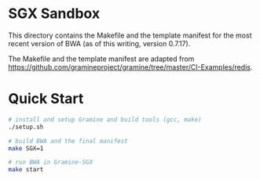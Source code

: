 # SGX Sandbox
This directory contains the Makefile and the template manifest for the most recent version of BWA (as of this writing, version 0.7.17).

The Makefile and the template manifest are adapted from https://github.com/gramineproject/gramine/tree/master/CI-Examples/redis.

# Quick Start
```sh
# install and setup Gramine and build tools (gcc, make)
./setup.sh

# build BWA and the final manifest
make SGX=1

# run BWA in Gramine-SGX
make start
```
